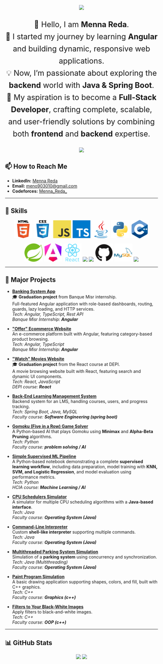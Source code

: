 <!-- Header Section -->
<div align="center">

<!-- Big Gradient Banner with Arabic Text (with Tashkeel) -->
<img src="https://capsule-render.vercel.app/api?type=rect&color=0:FF69B4,100:704376&height=90&section=header&text=%D9%88%D9%8E%D9%82%D9%8F%D9%84%D9%92%20%D8%B1%D9%8E%D8%A8%D9%90%D9%91%20%D8%B2%D9%90%D8%AF%D9%92%D9%86%D9%90%D9%8A%20%D8%B9%D9%90%D9%84%D9%92%D9%85%D9%8B%D8%A7&fontSize=38&fontColor=ffffff&fontAlign=50&fontAlignY=60&font=Pacifico"/>

  <!-- Intro Section -->
  <p align="center" style="font-size:25px; line-height:1.6;">
        👋 Hello, I am <b>Menna Reda</b>.<br/>
        🌟 I started my journey by learning <b>Angular</b> and building dynamic, responsive web applications.<br/>
        💡 Now, I’m passionate about exploring the <b>backend</b> world with <b>Java & Spring Boot</b>.<br/>
        🚀 My aspiration is to become a <b>Full-Stack Developer</b>, crafting complete, scalable, and user-friendly solutions by combining both <b>frontend</b> and <b>backend</b> expertise.
  </p>
  <!-- Stylish Divider -->
  <img src="https://capsule-render.vercel.app/api?type=rect&color=0:FF69B4,100:704376&height=5&section=footer"/>
</div>

  

## 📫 How to Reach Me

- **LinkedIn:** [Menna Reda](https://www.linkedin.com/in/menna-reda-80066025a)
- **Email:** meno903010@gmail.com
- **Codeforces:** [Menna_Reda_](https://codeforces.com/profile/Menna_Reda_)  
---

 ## 🌱 Skills 
 
<p align="center">
  <!-- Row 1 -->
  <img src="https://raw.githubusercontent.com/devicons/devicon/master/icons/html5/html5-original-wordmark.svg" width="60"/>
  <img src="https://raw.githubusercontent.com/devicons/devicon/master/icons/css3/css3-original-wordmark.svg" width="60"/>
  <img src="https://raw.githubusercontent.com/devicons/devicon/master/icons/javascript/javascript-original.svg" width="60"/>
  <img src="https://raw.githubusercontent.com/devicons/devicon/master/icons/typescript/typescript-original.svg" width="60"/>
  <img src="https://raw.githubusercontent.com/devicons/devicon/master/icons/java/java-original.svg" width="60"/>
  <img src="https://raw.githubusercontent.com/devicons/devicon/master/icons/python/python-original.svg" width="60"/>
  <img src="https://raw.githubusercontent.com/devicons/devicon/master/icons/cplusplus/cplusplus-original.svg" width="60"/>
</p>

<p align="center">
  <!-- Row 2 -->
  <img src="https://raw.githubusercontent.com/devicons/devicon/master/icons/spring/spring-original.svg" width="60"/>
  <img src="https://raw.githubusercontent.com/devicons/devicon/master/icons/angular/angular-original.svg" width="60"/>
  <img src="https://raw.githubusercontent.com/devicons/devicon/master/icons/react/react-original-wordmark.svg" width="60"/>
  <img src="https://cdn.worldvectorlogo.com/logos/django.svg" width="60"/>
  <img src="https://www.vectorlogo.zone/logos/git-scm/git-scm-icon.svg" width="60"/>
  <img src="https://raw.githubusercontent.com/devicons/devicon/master/icons/github/github-original.svg" width="60"/>
  <img src="https://raw.githubusercontent.com/devicons/devicon/master/icons/mysql/mysql-original-wordmark.svg" width="60"/>
  <img src="https://www.vectorlogo.zone/logos/getpostman/getpostman-icon.svg" width="60"/>
</p>


---

## 🚀 Major Projects  

 
- [**Banking System App**](https://github.com/1Menna/Banking-System-App_-Banque-Misr-GP)  
 🎓 **Graduation project** from Banque Misr internship.  
  Full-featured Angular application with role-based dashboards, routing, guards, lazy loading, and HTTP services.  
  *Tech: Angular, TypeScript, Rest API*  
  *Banque Misr Internship: **Angular***

 - [**"Offer" Ecommerce Website**](https://github.com/1Menna/Product_Categories_Angular)  
  An e-commerce platform built with Angular, featuring category-based product browsing.  
  *Tech: Angular, TypeScript*  
  *Banque Misr Internship: **Angular*** 
  
- [**"Watch" Movies Website**](https://github.com/1Menna/Movies_Website)  
🎓 **Graduation project** from the React course at DEPI.  
  A movie browsing website built with React, featuring search and dynamic UI components.  
*Tech: React, JavaScript*  
*DEPI course: **React***
  
- [**Back-End Learning Management System**](https://github.com/asmaatefomran/LearnSphere)  
Backend system for an LMS, handling courses, users, and progress tracking.  
*Tech: Spring Boot, Java, MySQL*  
*Faculty course: **Software Engineering (spring boot)***

 - [**Gomoku (Five in a Row) Game Solver**](https://github.com/1Menna/Gomoku-Five-in-a-Row-)  
A Python-based AI that plays Gomoku using **Minimax** and **Alpha-Beta Pruning** algorithms.  
*Tech: Python*  
*Faculty course: **problem solving / AI***

- [**Simple Supervised ML Pipeline**](https://github.com/1Menna/Simple-Supervised-ML-Pipeline)  
A Python-based notebook demonstrating a complete **supervised learning workflow**, including data preparation, model training with **KNN, SVM, and Logistic Regression**, and model evaluation using performance metrics.  
*Tech: Python*  
*HCIA course: **Machine Learning / AI***


- [**CPU Schedulers Simulator**](https://github.com/SH-code12/CPU-Schedulers-Simulator)  
A simulator for multiple CPU scheduling algorithms with a **Java-based interface**.  
*Tech: Java*  
*Faculty course: **Operating System (Java)***  

- [**Command-Line Interpreter**](https://github.com/MalakHisham121/Command-Line-Interpreter)  
Custom **shell-like interpreter** supporting multiple commands.  
*Tech: Java*  
*Faculty course: **Operating System (Java)***  

- [**Multithreaded Parking System Simulation**](https://github.com/SH-code12/Multithreaded-Parking-System-Simulation)  
Simulation of a **parking system** using concurrency and synchronization.  
*Tech: Java (Multithreading)*  
*Faculty course: **Operating System (Java)***  

- [**Paint Program Simulation**](https://github.com/SaraMoh0103/Paint-program-simulation)  
A basic drawing application supporting shapes, colors, and fill, built with C++ graphics.  
*Tech: C++*  
*Faculty course: **Graphics (c++)***  

- [**Filters to Your Black-White Images**](https://github.com/1Menna/Assignment-1oop)  
Apply filters to black-and-white images.  
*Tech: C++*  
*Faculty course: **OOP (c++)***  



---

## 📊 GitHub Stats  

<p align="center">
  <img src="https://github-readme-stats.vercel.app/api?username=1Menna&show_icons=true&theme=radical" height="150"/>  
  <img src="https://github-readme-stats.vercel.app/api/top-langs/?username=1Menna&layout=compact&langs_count=10&theme=radical" height="150"/>
</p>
